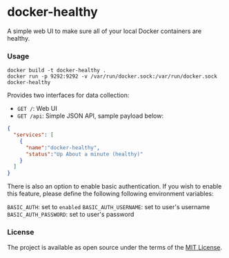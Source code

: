 # docker-healthy

A simple web UI to make sure all of your local Docker containers are healthy.

### Usage

```
docker build -t docker-healthy .
docker run -p 9292:9292 -v /var/run/docker.sock:/var/run/docker.sock
docker-healthy
```

Provides two interfaces for data collection:

- `GET /`: Web UI
- `GET /api`: Simple JSON API, sample payload below:

```json
{
  "services": [
    {
      "name":"docker-healthy",
      "status":"Up About a minute (healthy)"
    }
  ]
}
```

There is also an option to enable basic authentication. If you wish to
enable this feature, please define the following following environment
variables:

`BASIC_AUTH`: set to `enabled`
`BASIC_AUTH_USERNAME`: set to user's username
`BASIC_AUTH_PASSWORD`: set to user's password

### License

The project is available as open source under the terms of the [MIT License](https://opensource.org/licenses/MIT).
